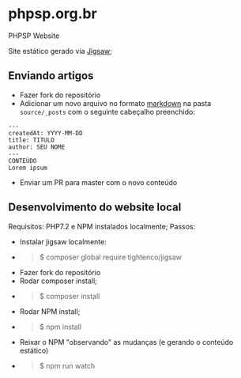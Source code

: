 # phpsp.org.br
PHPSP Website

Site estático gerado via [Jigsaw](http://jigsaw.tighten.co);

## Enviando artigos
* Fazer fork do repositório
* Adicionar um novo arquivo no formato [markdown](https://en.wikipedia.org/wiki/Markdown) na pasta `source/_posts` com o seguinte cabeçalho preenchido:
> 
    ---
    createdAt: YYYY-MM-DD
    title: TITULO
    author: SEU NOME
    ---
    CONTEÚDO
    Lorem ipsum
* Enviar um PR para master com o novo conteúdo

## Desenvolvimento do website local
Requisitos: PHP7.2 e NPM instalados localmente;
Passos:
* Instalar jigsaw localmente:
* > $ composer global require tightenco/jigsaw
* Fazer fork do repositório
* Rodar composer install;
* > $ composer install
* Rodar NPM install;
* > $ npm install
* Reixar o NPM "observando" as mudanças (e gerando o conteúdo estático)
* > $ npm run watch